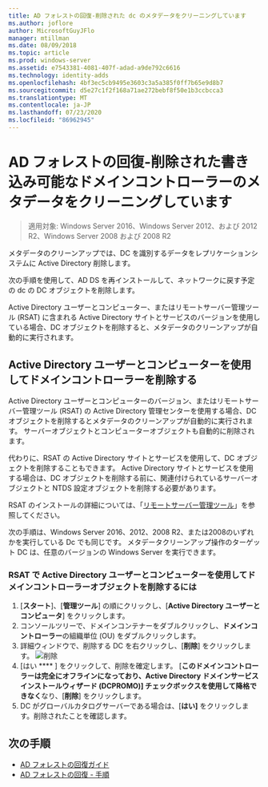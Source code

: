 ```yaml
---
title: AD フォレストの回復-削除された dc のメタデータをクリーニングしています
ms.author: joflore
author: MicrosoftGuyJFlo
manager: mtillman
ms.date: 08/09/2018
ms.topic: article
ms.prod: windows-server
ms.assetid: e7543381-4081-407f-adad-a9de792c6616
ms.technology: identity-adds
ms.openlocfilehash: 4bf3ec5cb9495e3603c3a5a385f0ff7b65e9d8b7
ms.sourcegitcommit: d5e27c1f2f168a71ae272bebf8f50e1b3ccbcca3
ms.translationtype: MT
ms.contentlocale: ja-JP
ms.lasthandoff: 07/23/2020
ms.locfileid: "86962945"
---
```

# <a name="ad-forest-recovery---cleaning-metadata-of-removed-writable-domain-controllers"></a>AD フォレストの回復-削除された書き込み可能なドメインコントローラーのメタデータをクリーニングしています

>適用対象: Windows Server 2016、Windows Server 2012、および 2012 R2、Windows Server 2008 および 2008 R2

メタデータのクリーンアップでは、DC を識別するデータをレプリケーションシステムに Active Directory 削除します。  

次の手順を使用して、AD DS を再インストールして、ネットワークに戻す予定の dc の DC オブジェクトを削除します。  
  
Active Directory ユーザーとコンピューター、またはリモートサーバー管理ツール (RSAT) に含まれる Active Directory サイトとサービスのバージョンを使用している場合、DC オブジェクトを削除すると、メタデータのクリーンアップが自動的に実行されます。  

## <a name="deleting-a-domain-controller-using-active-directory-users-and-computers"></a>Active Directory ユーザーとコンピューターを使用してドメインコントローラーを削除する

Active Directory ユーザーとコンピューターのバージョン、またはリモートサーバー管理ツール (RSAT) の Active Directory 管理センターを使用する場合、DC オブジェクトを削除するとメタデータのクリーンアップが自動的に実行されます。 サーバーオブジェクトとコンピューターオブジェクトも自動的に削除されます。  

代わりに、RSAT の Active Directory サイトとサービスを使用して、DC オブジェクトを削除することもできます。 Active Directory サイトとサービスを使用する場合は、DC オブジェクトを削除する前に、関連付けられているサーバーオブジェクトと NTDS 設定オブジェクトを削除する必要があります。  

RSAT のインストールの詳細については、「[リモートサーバー管理ツール](../../../remote/remote-server-administration-tools.md)」を参照してください。
  
次の手順は、Windows Server 2016、2012、2008 R2、または2008のいずれかを実行している Dc でも同じです。 メタデータクリーンアップ操作のターゲット DC は、任意のバージョンの Windows Server を実行できます。  
  
### <a name="to-delete-a-domain-controller-object-using-active-directory-users-and-computers-in-rsat"></a>RSAT で Active Directory ユーザーとコンピューターを使用してドメインコントローラーオブジェクトを削除するには  
  
1. [**スタート**]、[**管理ツール**] の順にクリックし、[**Active Directory ユーザーとコンピュータ**] をクリックします。  
2. コンソールツリーで、ドメインコンテナーをダブルクリックし、**ドメインコントローラー**の組織単位 (OU) をダブルクリックします。  
3. 詳細ウィンドウで、削除する DC を右クリックし、[**削除**] をクリックします。
   ![削除](media/AD-Forest-Recovery-Cleaning-Metadata/delete1.png) 
4. [はい **** ] をクリックして、削除を確定します。 [**このドメインコントローラーは完全にオフラインになっており、Active Directory ドメインサービスインストールウィザード (DCPROMO)] チェックボックスを使用して降格できなく**なり、[**削除**] をクリックします。  
5. DC がグローバルカタログサーバーである場合は、[**はい]** をクリックします。削除されたことを確認します。  

## <a name="next-steps"></a>次の手順

- [AD フォレストの回復ガイド](AD-Forest-Recovery-Guide.md)
- [AD フォレストの回復 - 手順](AD-Forest-Recovery-Procedures.md)
